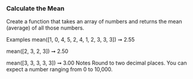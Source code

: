 ### Calculate the Mean

Create a function that takes an array of numbers and returns the mean (average) of all those numbers.

Examples
mean([1, 0, 4, 5, 2, 4, 1, 2, 3, 3, 3]) ➞ 2.55

mean([2, 3, 2, 3]) ➞ 2.50

mean([3, 3, 3, 3, 3]) ➞ 3.00
Notes
Round to two decimal places.
You can expect a number ranging from 0 to 10,000.
